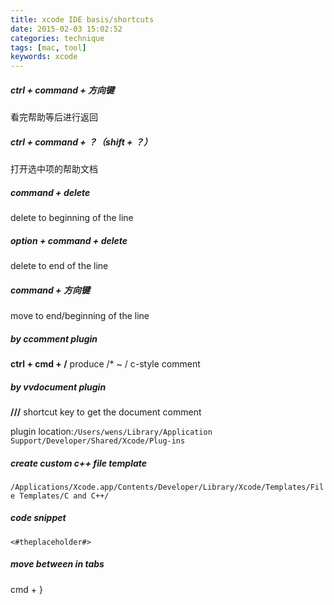 ```yaml
---
title: xcode IDE basis/shortcuts
date: 2015-02-03 15:02:52
categories: technique
tags: [mac, tool]
keywords: xcode
---
```


##### ctrl + command + 方向键

 看完帮助等后进行返回

##### ctrl + command + ？（shift + ？）

 打开选中项的帮助文档

##### command + delete

 delete to beginning of the line
<!-- more -->

##### option + command + delete

 delete to end of the line

##### command + 方向键

 move to end/beginning of the line

##### by ccomment plugin

  **ctrl + cmd + /**
 produce  /* ~ / c-style comment

##### by vvdocument plugin

**///** shortcut key to get the document comment

 plugin location:`/Users/wens/Library/Application Support/Developer/Shared/Xcode/Plug-ins`

##### create custom c++ file template

 `/Applications/Xcode.app/Contents/Developer/Library/Xcode/Templates/File Templates/C and C++/`

##### code snippet

 `<#theplaceholder#>`

##### move between in tabs

cmd + }
